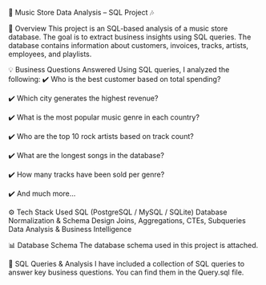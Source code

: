 🎵 Music Store Data Analysis – SQL Project 🎶

📌 Overview
This project is an SQL-based analysis of a music store database. The goal is to extract business insights using SQL queries. The database contains information about customers, invoices, tracks, artists, employees, and playlists.

💡 Business Questions Answered
Using SQL queries, I analyzed the following:
✔️ Who is the best customer based on total spending?

✔️ Which city generates the highest revenue?

✔️ What is the most popular music genre in each country?

✔️ Who are the top 10 rock artists based on track count?

✔️ What are the longest songs in the database?

✔️ How many tracks have been sold per genre?

✔️ And much more…

⚙️ Tech Stack Used
SQL (PostgreSQL / MySQL / SQLite)
Database Normalization & Schema Design
Joins, Aggregations, CTEs, Subqueries
Data Analysis & Business Intelligence

📊 Database Schema
The database schema used in this project is attached.

📜 SQL Queries & Analysis
I have included a collection of SQL queries to answer key business questions. You can find them in the Query.sql file.
